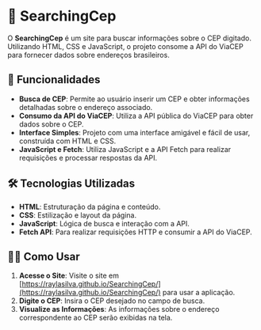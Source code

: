 # 🌟 SearchingCep

O **SearchingCep** é um site para buscar informações sobre o CEP digitado. Utilizando HTML, CSS e JavaScript, o projeto consome a API do ViaCEP para fornecer dados sobre endereços brasileiros.

## 🚀 Funcionalidades

- **Busca de CEP**: Permite ao usuário inserir um CEP e obter informações detalhadas sobre o endereço associado.
- **Consumo da API do ViaCEP**: Utiliza a API pública do ViaCEP para obter dados sobre o CEP.
- **Interface Simples**: Projeto com uma interface amigável e fácil de usar, construída com HTML e CSS.
- **JavaScript e Fetch**: Utiliza JavaScript e a API Fetch para realizar requisições e processar respostas da API.

## 🛠️ Tecnologias Utilizadas

- **HTML**: Estruturação da página e conteúdo.
- **CSS**: Estilização e layout da página.
- **JavaScript**: Lógica de busca e interação com a API.
- **Fetch API**: Para realizar requisições HTTP e consumir a API do ViaCEP.

## 🧑‍💻 Como Usar

1. **Acesse o Site**: Visite o site em [https://raylasilva.github.io/SearchingCep/](https://raylasilva.github.io/SearchingCep/) para usar a aplicação.
2. **Digite o CEP**: Insira o CEP desejado no campo de busca.
3. **Visualize as Informações**: As informações sobre o endereço correspondente ao CEP serão exibidas na tela.
